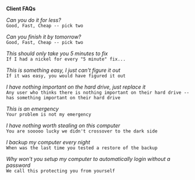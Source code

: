**Client FAQs**  

*Can you do it for less?*  
`Good, Fast, Cheap -- pick two`  

*Can you finish it by tomorrow?*  
`Good, Fast, Cheap -- pick two`  

*This should only take you 5 minutes to fix*  
`If I had a nickel for every "5 minute" fix...`  

*This is something easy, I just can't figure it out*  
`If it was easy, you would have figured it out`  

*I have nothing important on the hard drive, just replace it*  
`Any user who thinks there is nothing important on their hard drive -- has something important on their hard drive`  

*This is an emergency*  
`Your problem is not my emergency`  

*I have nothing worth stealing on this computer*  
`You are sooooo lucky we didn't crossover to the dark side`  

*I backup my computer every night*  
`When was the last time you tested a restore of the backup`  

*Why won't you setup my computer to automatically login without a password*  
`We call this protecting you from yourself`






